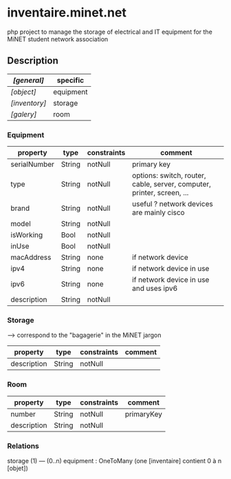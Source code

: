 # inventaire.minet.net

php project to manage the storage of electrical and IT equipment for the 
MiNET student network association

## Description

| *[general]*   | specific  |
| ------------- | --------- |
| *[object]*    | equipment |
| *[inventory]* | storage   |
| *[galery]*    | room      |

### Equipment

| property     | type   | constraints | comment                                                                |
|--------------|--------|-------------|------------------------------------------------------------------------|
| serialNumber | String | notNull     | primary key                                                            |
| type         | String | notNull     | options: switch, router, cable, server, computer, printer, screen, ... |
| brand        | String | notNull     | useful ? network devices are mainly cisco                              |
| model        | String | notNull     |                                                                        |
| isWorking    | Bool   | notNull     |                                                                        |
| inUse        | Bool   | notNull     |                                                                        |
| macAddress   | String | none        | if network device                                                      |
| ipv4         | String | none        | if network device in use                                               |
| ipv6         | String | none        | if network device in use and uses ipv6                                 |
| description  | String | notNull     |                                                                        |


### Storage

 --> correspond to the "bagagerie" in the MiNET jargon

| property      | type   | constraints | comment     |
| ------------- | ------ | ----------- | ----------- |
| description   | String | notNull     |             |

### Room

| property      | type   | constraints | comment     |
| ------------- | ------ | ----------- | ----------- |
| number        | String | notNull     | primaryKey  |
| description   | String | notNull     |             |

### Relations

storage (1) — (0..n) equipment : OneToMany (one [inventaire] contient 0 à n [objet])